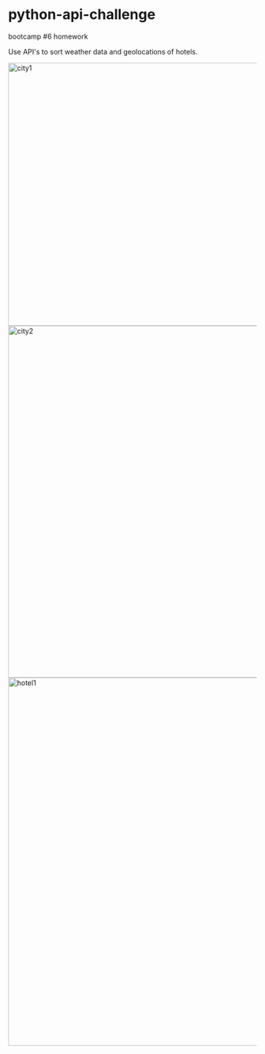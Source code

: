 # python-api-challenge
bootcamp #6 homework

Use API's to sort weather data and geolocations of hotels.


<img width="533" alt="city1" src="https://user-images.githubusercontent.com/40581033/215926267-54ebeff0-2c33-4a12-82c5-1db05547695a.png">
<img width="713" alt="city2" src="https://user-images.githubusercontent.com/40581033/215926341-f63683d1-a17a-47f0-a04e-992f42d8021b.png">
<img width="746" alt="hotel1" src="https://user-images.githubusercontent.com/40581033/215926348-5bc5e23c-9a96-43e9-b972-f45e207a776d.png">
